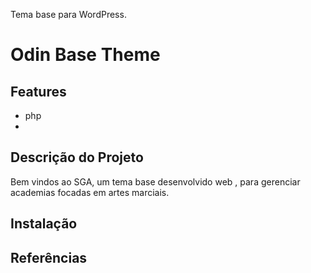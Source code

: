 Tema base para WordPress.
# Odin Base Theme #

## Features ##


* php
* 
## Descrição do Projeto ##

Bem vindos ao SGA, um tema base desenvolvido web , para gerenciar academias focadas em artes marciais.

## Instalação ##



## Referências ##

